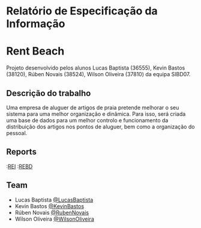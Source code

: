 # Relatório de Especificação da Informação

# Rent Beach

Projeto desenvolvido pelos alunos Lucas Baptista (36555), Kevin Bastos (38120), Rúben Novais (38524), Wilson Oliveira (37810) da equipa SIBD07.

## Descrição do trabalho

Uma empresa de aluguer de artigos de praia pretende melhorar o seu sistema para uma melhor organização e dinâmica. Para isso, será criada uma base de dados para um melhor controlo e funcionamento da distribuição dos artigos nos pontos de aluguer, bem como a organização do pessoal.


## Reports

:[REI](doc/rei/rei00.md)
:[REBD](doc/rebd/rebd00.md)

## Team
* Lucas Baptista [@LucasBaptista](https://github.com/Ziimaz)
* Kevin Bastos [@KevinBastos](https://github.com/kevinbastos07)
* Rúben Novais [@RubenNovais](https://github.com/r5b2n)
* Wilson Oliveira [@WilsonOliveira](https://github.com/wilsonoliveira01)
